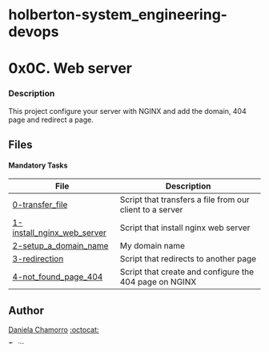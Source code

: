# holberton-system_engineering-devops

# 0x0C. Web server
### Description
This project configure your server with NGINX and add the domain, 404 page and redirect a page.


## Files
#### Mandatory Tasks

| File | Description |
| ------ | ------ |
| [0-transfer_file](0-transfer_file) | Script that transfers a file from our client to a server |
| [1-install_nginx_web_server](1-install_nginx_web_server) | Script that install nginx web server |
| [2-setup_a_domain_name](2-setup_a_domain_name) | My domain name |
| [3-redirection](3-redirection) | Script that redirects to another page |
| [4-not_found_page_404](4-not_found_page_404) | Script that create and configure the 404 page on NGINX |

## Author

[Daniela Chamorro](https://www.linkedin.com/in/daniela-alexandra-chamorro-guerrero-666805a1/) [:octocat:](https://github.com/dalexach)

[Twitter](https://twitter.com/dalexach)
